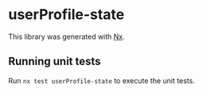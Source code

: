 # userProfile-state

This library was generated with [Nx](https://nx.dev).

## Running unit tests

Run `nx test userProfile-state` to execute the unit tests.
